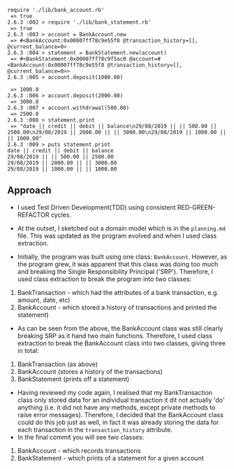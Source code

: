 ```
require './lib/bank_account.rb'
 => true
2.6.3 :002 > require './lib/bank_statement.rb'
 => true
2.6.3 :003 > account = BankAccount.new
 => #<BankAccount:0x00007ff78c9e55f8 @transaction_history=[], @current_balance=0>
2.6.3 :004 > statement = BankStatement.new(account)
 => #<BankStatement:0x00007ff78c9f5ac0 @account=#<BankAccount:0x00007ff78c9e55f8 @transaction_history=[], @current_balance=0>>
2.6.3 :005 > account.deposit(1000.00)

 => 1000.0
2.6.3 :006 > account.deposit(2000.00)
 => 3000.0
2.6.3 :007 > account.withdrawal(500.00)
 => 2500.0
2.6.3 :008 > statement.print
 => "date || credit || debit || balance\n29/08/2019 || || 500.00 || 2500.00\n29/08/2019 || 2000.00 || || 3000.00\n29/08/2019 || 1000.00 || || 1000.00"
2.6.3 :009 > puts statement.print
date || credit || debit || balance
29/08/2019 || || 500.00 || 2500.00
29/08/2019 || 2000.00 || || 3000.00
29/08/2019 || 1000.00 || || 1000.00
```

## Approach
* I used Test Driven Development(TDD) using consistent RED-GREEN-REFACTOR cycles.

* At the outset, I sketched out a domain model which is in the ```planning.md``` file. This was updated as the program evolved and when I used class extraction.

* Initially, the program was built using one class: ```BankAccount```. However, as the program grew, it was apparent that this class was doing too much and breaking the Single Responsibility Principal ('SRP'). Therefore, I used class extraction to break the program into two classes:
1. BankTransaction - which had the attributes of a bank transaction, e.g. amount, date, etc)
2. BankAccount - which stored a history of transactions and printed the statement)

* As can be seen from the above, the BankAccount class was still clearly breaking SRP as it hand two main functions. Therefore, I used class extraction to break the BankAccount class into two classes, giving three in total:

1. BankTransaction (as above)
2. BankAccount (stores a history of the transactions)
3. BankStatement (prints off a statement)

* Having reviewed my code again, I realised that my BankTransaction class only stored data for an individual transaction it dit not actually 'do' anything (i.e. it did not have any methods, except private methods to raise error messages). Therefore, I decided that the BankAccount class could do this job just as well, in fact it was already storing the data for each transaction in the ```transaction_history``` attribute.
* In the final commit you will see two classes:

1. BankAccount - which records transactions
2. BankStatement - which prints of a statement for a given account
